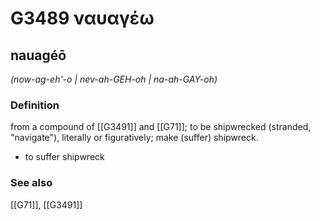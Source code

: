 # G3489 ναυαγέω

## nauagéō

_(now-ag-eh'-o | nev-ah-GEH-oh | na-ah-GAY-oh)_

### Definition

from a compound of [[G3491]] and [[G71]]; to be shipwrecked (stranded, "navigate"), literally or figuratively; make (suffer) shipwreck.

- to suffer shipwreck

### See also

[[G71]], [[G3491]]

